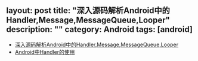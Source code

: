 layout: post
title: "深入源码解析Android中的Handler,Message,MessageQueue,Looper"
description: ""
category: Android
tags: [android]
---

- [深入源码解析Android中的Handler,Message,MessageQueue,Looper](http://blog.csdn.net/iispring/article/details/47180325)
- [Android中Handler的使用](http://blog.csdn.net/iispring/article/details/47115879)